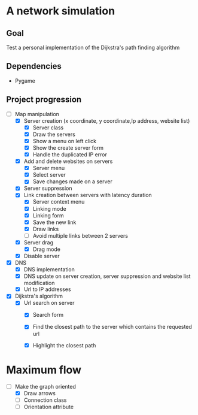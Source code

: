 # A network simulation

## Goal
Test a personal implementation of the Dijkstra's path finding algorithm

## Dependencies

- Pygame

## Project progression

- [ ] Map manipulation
  - [x] Server creation (x coordinate, y coordinate,Ip address, website list)
    - [x] Server class
    - [x] Draw the servers
    - [x] Show a menu on left click
    - [x] Show the create server form
    - [x] Handle the duplicated IP error
  - [x] Add and delete websites on servers
    - [x] Server menu
    - [x] Select server
    - [x] Save changes made on a server
  - [x] Server suppression
  - [x] Link creation between servers with latency duration
    - [x] Server context menu
    - [x] Linking mode
    - [x] Linking form
    - [x] Save the new link
    - [x] Draw links
    - [ ] Avoid multiple links between 2 servers
  - [x] Server drag
    - [x] Drag mode
  - [x] Disable server
- [x] DNS
  - [x] DNS implementation
  - [x] DNS update on server creation, server suppression and website list modification
  - [x] Url to IP addresses
- [x] Dijkstra's algorithm
  - [x] Url search on server
    - [x] Search form
    - [x] Find the closest path to the server which contains the requested url
    - [x] Highlight the closest path


# Maximum flow

- [ ] Make the graph oriented
  - [x] Draw arrows
  - [ ] Connection class
  - [ ] Orientation attribute

